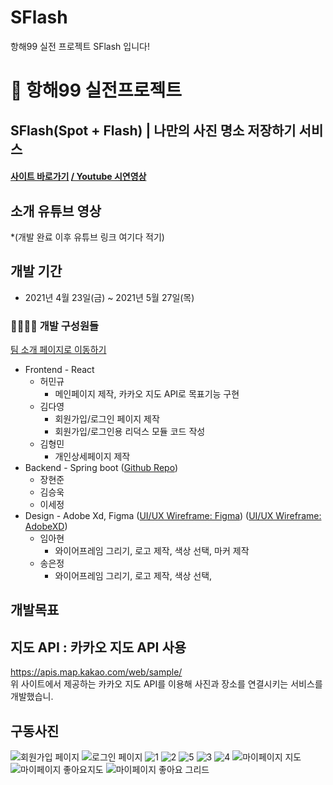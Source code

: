 
# SFlash
항해99 실전 프로젝트 SFlash 입니다!
# 🔖 항해99 실전프로젝트

## SFlash(Spot + Flash) | 나만의 사진 명소 저장하기 서비스
<h4><a href="https://www.sflash.net/" target="_blank">사이트 바로가기</a> <a href="" target="_blank"> / Youtube 시연영상</a><h4>

## 소개 유튜브 영상
*(개발 완료 이후 유튜브 링크 여기다 적기)

## 개발 기간
+ 2021년 4월 23일(금) ~ 2021년 5월 27일(목)

### 👨‍👨‍👦‍👦 개발 구성원들
[팀 소개 페이지로 이동하기](https://www.sflash.net/about) <br/>
+ Frontend - React
  + 허민규
    + 메인페이지 제작, 카카오 지도 API로 목표기능 구현
  + 김다영
    + 회원가입/로그인 페이지 제작
    + 회원가입/로그인용 리덕스 모듈 코드 작성
  + 김형민
    + 개인상세페이지 제작
+ Backend - Spring boot 
  ([Github Repo](https://github.com/rlatmd0829)) <br/>
  + 장현준
  + 김승욱
  + 이세정
+ Design - Adobe Xd, Figma 
  ([UI/UX Wireframe: Figma](https://www.figma.com/file/XjkfeG33ysb5LNcNGhGqgB/%ED%95%AD%ED%95%B499-7%EC%A1%B0---%EB%AA%85%EB%88%84%EC%B0%BE(%EA%B0%80%EC%A0%9C)?node-id=0%3A1)) ([UI/UX Wireframe: AdobeXD](https://xd.adobe.com/view/a37de14d-31ca-4925-a56a-85f1ba0ae57d-f62e/grid/))
  + 임아현
    + 와이어프레임 그리기, 로고 제작, 색상 선택, 마커 제작
  + 송은정
    + 와이어프레임 그리기, 로고 제작, 색상 선택,

## 개발목표

## 지도 API : 카카오 지도 API 사용
https://apis.map.kakao.com/web/sample/
<br>
위 사이트에서 제공하는 카카오 지도 API를 이용해 사진과 장소를 연결시키는 서비스를 개발했습니. 


## 구동사진

![회원가입 페이지](https://user-images.githubusercontent.com/76252074/118971855-db508c00-b9aa-11eb-8847-57dc7bbaa381.jpg)
![로그인 페이지](https://user-images.githubusercontent.com/76252074/118971660-a8a69380-b9aa-11eb-9cf4-58ea58e834cf.jpg)
![1](https://user-images.githubusercontent.com/76252074/118969984-b1966580-b9a8-11eb-8dde-9efb47a9b162.jpg)
![2](https://user-images.githubusercontent.com/76252074/118970005-b6f3b000-b9a8-11eb-9986-e1d24867f5fa.jpg)
![5](https://user-images.githubusercontent.com/76252074/118970190-ea363f00-b9a8-11eb-9869-e7d170c2b7d2.jpg)
![3](https://user-images.githubusercontent.com/76252074/118970219-f3bfa700-b9a8-11eb-97fd-3f45feac3361.jpg)
![4](https://user-images.githubusercontent.com/76252074/118970245-f9b58800-b9a8-11eb-8aad-2b241cad9092.jpg)
![마이페이지 지도](https://user-images.githubusercontent.com/76252074/118970520-4a2ce580-b9a9-11eb-8b78-aa9488f36c25.jpg)
![마이페이지 좋아요지도](https://user-images.githubusercontent.com/76252074/118970875-b3acf400-b9a9-11eb-8d61-805149adbd7b.jpg)
![마이페이지 좋아요 그리드](https://user-images.githubusercontent.com/76252074/118971267-2cac4b80-b9aa-11eb-954d-299b726568a7.jpg)




